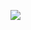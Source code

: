 ![](https://automationghana.com/wp-content/uploads/elementor/thumbs/turbidity-quobyg5w01jdlrjay3wulnla8orebotenmcx1o0a9s.jpg)
